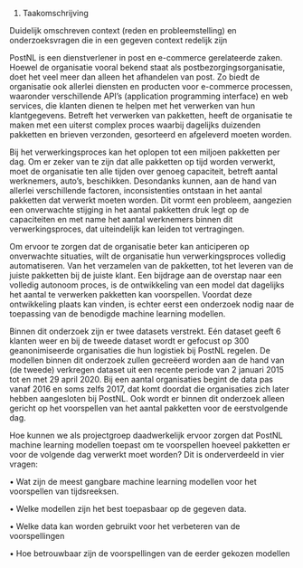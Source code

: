 1. Taakomschrijving

Duidelijk omschreven context (reden en probleemstelling) en onderzoeksvragen die in een gegeven context redelijk zijn

PostNL is een dienstverlener in post en e-commerce gerelateerde zaken. Hoewel de organisatie vooral bekend staat als postbezorgingsorganisatie, doet het veel meer dan alleen het afhandelen van post. Zo biedt de organisatie ook allerlei diensten en producten voor e-commerce processen, waaronder verschillende API’s (application programming interface) en web services, die klanten dienen te helpen met het verwerken van hun klantgegevens. Betreft het verwerken van pakketten, heeft de organisatie te maken met een uiterst complex proces waarbij dagelijks duizenden pakketten en brieven verzonden, gesorteerd en afgeleverd moeten worden.

Bij het verwerkingsproces kan het oplopen tot een miljoen pakketten per dag. Om er zeker van te zijn dat alle pakketten op tijd worden verwerkt, moet de organisatie ten alle tijden over genoeg capaciteit, betreft aantal werknemers, auto’s, beschikken. Desondanks kunnen, aan de hand van allerlei verschillende factoren, inconsistenties ontstaan in het aantal pakketten dat verwerkt moeten worden. Dit vormt een probleem, aangezien een onverwachte stijging in het aantal pakketten druk legt op de capaciteiten en met name het aantal werknemers binnen dit verwerkingsproces, dat uiteindelijk kan leiden tot vertragingen. 

Om ervoor te zorgen dat de organisatie beter kan anticiperen op onverwachte situaties, wilt de organisatie hun verwerkingsproces volledig automatiseren. Van het verzamelen van de pakketten, tot het leveren van de juiste pakketten bij de juiste klant. Een bijdrage aan de overstap naar een volledig autonoom proces, is de ontwikkeling van een model dat dagelijks het aantal te verwerken pakketten kan voorspellen. Voordat deze ontwikkeling plaats kan vinden, is echter eerst een onderzoek nodig naar de toepassing van de benodigde machine learning modellen.

Binnen dit onderzoek zijn er twee datasets verstrekt. Eén dataset geeft 6 klanten weer en bij de tweede dataset wordt er gefocust op 300 geanonimiseerde organisaties die hun logistiek bij PostNL regelen. De modellen binnen dit onderzoek zullen gecreëerd worden aan de hand van (de tweede) verkregen dataset uit een recente periode van 2 januari 2015 tot en met 29 april 2020. Bij een aantal organisaties begint de data pas vanaf 2016 en soms zelfs 2017, dat komt doordat die organisaties zich later hebben aangesloten bij PostNL. Ook wordt er binnen dit onderzoek alleen gericht op het voorspellen van het aantal pakketten voor de eerstvolgende dag.

Hoe kunnen we als projectgroep daadwerkelijk ervoor zorgen dat PostNL machine learning modellen toepast om te voorspellen hoeveel pakketten er voor de volgende dag verwerkt moet worden? Dit is onderverdeeld in vier vragen:


•	Wat zijn de meest gangbare machine learning modellen voor het voorspellen van tijdsreeksen.

•	Welke modellen zijn het best toepasbaar op de gegeven data.

•	Welke data kan worden gebruikt voor het verbeteren van de voorspellingen

•	Hoe betrouwbaar zijn de voorspellingen van de eerder gekozen modellen


